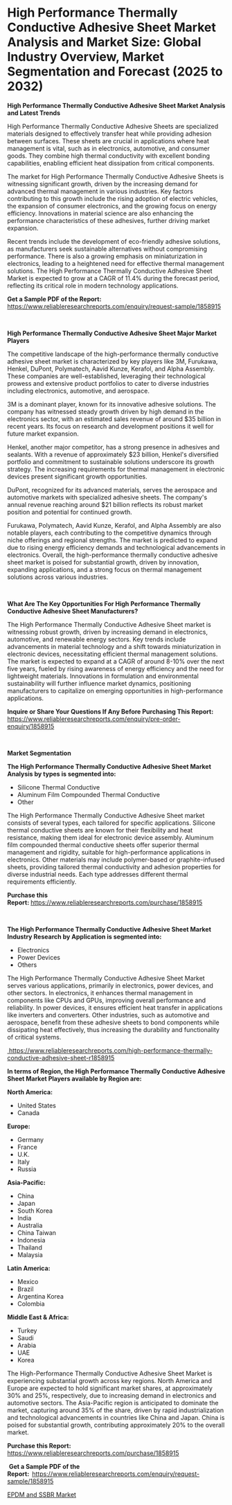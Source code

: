<p><h1>High Performance Thermally Conductive Adhesive Sheet Market Analysis and Market Size: Global Industry Overview, Market Segmentation and Forecast (2025 to 2032)</h1></p><p><strong>High Performance Thermally Conductive Adhesive Sheet Market Analysis and Latest Trends</strong></p>
<p><p>High Performance Thermally Conductive Adhesive Sheets are specialized materials designed to effectively transfer heat while providing adhesion between surfaces. These sheets are crucial in applications where heat management is vital, such as in electronics, automotive, and consumer goods. They combine high thermal conductivity with excellent bonding capabilities, enabling efficient heat dissipation from critical components.</p><p>The market for High Performance Thermally Conductive Adhesive Sheets is witnessing significant growth, driven by the increasing demand for advanced thermal management in various industries. Key factors contributing to this growth include the rising adoption of electric vehicles, the expansion of consumer electronics, and the growing focus on energy efficiency. Innovations in material science are also enhancing the performance characteristics of these adhesives, further driving market expansion.</p><p>Recent trends include the development of eco-friendly adhesive solutions, as manufacturers seek sustainable alternatives without compromising performance. There is also a growing emphasis on miniaturization in electronics, leading to a heightened need for effective thermal management solutions. The High Performance Thermally Conductive Adhesive Sheet Market is expected to grow at a CAGR of 11.4% during the forecast period, reflecting its critical role in modern technology applications.</p></p>
<p><strong>Get a Sample PDF of the Report:&nbsp;</strong> <a href="https://www.reliableresearchreports.com/enquiry/request-sample/1858915?utm_campaign=2204&utm_medium=2&utm_source=Github&utm_content=ia&utm_term=03022025&utm_id=high-performance-thermally-conductive-adhesive-sheet">https://www.reliableresearchreports.com/enquiry/request-sample/1858915</a></p>
<p>&nbsp;</p>
<p><strong>High Performance Thermally Conductive Adhesive Sheet Major Market Players</strong></p>
<p><p>The competitive landscape of the high-performance thermally conductive adhesive sheet market is characterized by key players like 3M, Furukawa, Henkel, DuPont, Polymatech, Aavid Kunze, Kerafol, and Alpha Assembly. These companies are well-established, leveraging their technological prowess and extensive product portfolios to cater to diverse industries including electronics, automotive, and aerospace.</p><p>3M is a dominant player, known for its innovative adhesive solutions. The company has witnessed steady growth driven by high demand in the electronics sector, with an estimated sales revenue of around $35 billion in recent years. Its focus on research and development positions it well for future market expansion.</p><p>Henkel, another major competitor, has a strong presence in adhesives and sealants. With a revenue of approximately $23 billion, Henkel's diversified portfolio and commitment to sustainable solutions underscore its growth strategy. The increasing requirements for thermal management in electronic devices present significant growth opportunities.</p><p>DuPont, recognized for its advanced materials, serves the aerospace and automotive markets with specialized adhesive sheets. The company's annual revenue reaching around $21 billion reflects its robust market position and potential for continued growth.</p><p>Furukawa, Polymatech, Aavid Kunze, Kerafol, and Alpha Assembly are also notable players, each contributing to the competitive dynamics through niche offerings and regional strengths. The market is predicted to expand due to rising energy efficiency demands and technological advancements in electronics. Overall, the high-performance thermally conductive adhesive sheet market is poised for substantial growth, driven by innovation, expanding applications, and a strong focus on thermal management solutions across various industries.</p></p>
<p>&nbsp;</p>
<p><strong>What Are The Key Opportunities For High Performance Thermally Conductive Adhesive Sheet Manufacturers?</strong></p>
<p><p>The High Performance Thermally Conductive Adhesive Sheet market is witnessing robust growth, driven by increasing demand in electronics, automotive, and renewable energy sectors. Key trends include advancements in material technology and a shift towards miniaturization in electronic devices, necessitating efficient thermal management solutions. The market is expected to expand at a CAGR of around 8-10% over the next five years, fueled by rising awareness of energy efficiency and the need for lightweight materials. Innovations in formulation and environmental sustainability will further influence market dynamics, positioning manufacturers to capitalize on emerging opportunities in high-performance applications.</p></p>
<p><strong>Inquire or Share Your Questions If Any Before Purchasing This Report:</strong> <a href="https://www.reliableresearchreports.com/enquiry/pre-order-enquiry/1858915?utm_campaign=2204&utm_medium=2&utm_source=Github&utm_content=ia&utm_term=03022025&utm_id=high-performance-thermally-conductive-adhesive-sheet">https://www.reliableresearchreports.com/enquiry/pre-order-enquiry/1858915</a></p>
<p>&nbsp;</p>
<p><strong>Market Segmentation</strong></p>
<p><strong>The High Performance Thermally Conductive Adhesive Sheet Market Analysis by types is segmented into:</strong></p>
<p><ul><li>Silicone Thermal Conductive</li><li>Aluminum Film Compounded Thermal Conductive</li><li>Other</li></ul></p>
<p><p>The High Performance Thermally Conductive Adhesive Sheet market consists of several types, each tailored for specific applications. Silicone thermal conductive sheets are known for their flexibility and heat resistance, making them ideal for electronic device assembly. Aluminum film compounded thermal conductive sheets offer superior thermal management and rigidity, suitable for high-performance applications in electronics. Other materials may include polymer-based or graphite-infused sheets, providing tailored thermal conductivity and adhesion properties for diverse industrial needs. Each type addresses different thermal requirements efficiently.</p></p>
<p><strong>Purchase this Report:&nbsp;</strong><a href="https://www.reliableresearchreports.com/purchase/1858915?utm_campaign=2204&utm_medium=2&utm_source=Github&utm_content=ia&utm_term=03022025&utm_id=high-performance-thermally-conductive-adhesive-sheet">https://www.reliableresearchreports.com/purchase/1858915</a></p>
<p>&nbsp;</p>
<p><strong>The High Performance Thermally Conductive Adhesive Sheet Market Industry Research by Application is segmented into:</strong></p>
<p><ul><li>Electronics</li><li>Power Devices</li><li>Others</li></ul></p>
<p><p>The High Performance Thermally Conductive Adhesive Sheet Market serves various applications, primarily in electronics, power devices, and other sectors. In electronics, it enhances thermal management in components like CPUs and GPUs, improving overall performance and reliability. In power devices, it ensures efficient heat transfer in applications like inverters and converters. Other industries, such as automotive and aerospace, benefit from these adhesive sheets to bond components while dissipating heat effectively, thus increasing the durability and functionality of critical systems.</p></p>
<p><a href="https://www.reliableresearchreports.com/high-performance-thermally-conductive-adhesive-sheet-r1858915?utm_campaign=2204&utm_medium=2&utm_source=Github&utm_content=ia&utm_term=03022025&utm_id=high-performance-thermally-conductive-adhesive-sheet">&nbsp;https://www.reliableresearchreports.com/high-performance-thermally-conductive-adhesive-sheet-r1858915</a></p>
<p><strong>In terms of Region, the High Performance Thermally Conductive Adhesive Sheet Market Players available by Region are:</strong></p>
<p>
    <p> <strong> North America: </strong>
        <ul>
            <li>United States</li>
            <li>Canada</li>
        </ul>
        </p> 
    <p> <strong> Europe: </strong>
        <ul>
            <li>Germany</li>
            <li>France</li>
            <li>U.K.</li>
            <li>Italy</li>
            <li>Russia</li>
        </ul>
        </p> 
    <p> <strong> Asia-Pacific: </strong>
        <ul>
            <li>China</li>
            <li>Japan</li>
            <li>South Korea</li>
            <li>India</li>
            <li>Australia</li>
            <li>China Taiwan</li>
            <li>Indonesia</li>
            <li>Thailand</li>
            <li>Malaysia</li>
        </ul>
        </p> 
    <p> <strong> Latin America: </strong>
        <ul>
            <li>Mexico</li>
            <li>Brazil</li>
            <li>Argentina Korea</li>
            <li>Colombia</li>
        </ul>
        </p> 
    <p> <strong> Middle East & Africa: </strong>
        <ul>
            <li>Turkey</li>
            <li>Saudi</li>
            <li>Arabia</li>
            <li>UAE</li>
            <li>Korea</li>
        </ul>
    </p>
    </p>
<p><p>The High-Performance Thermally Conductive Adhesive Sheet Market is experiencing substantial growth across key regions. North America and Europe are expected to hold significant market shares, at approximately 30% and 25%, respectively, due to increasing demand in electronics and automotive sectors. The Asia-Pacific region is anticipated to dominate the market, capturing around 35% of the share, driven by rapid industrialization and technological advancements in countries like China and Japan. China is poised for substantial growth, contributing approximately 20% to the overall market.</p></p>
<p><strong>Purchase this Report: </strong><a href="https://www.reliableresearchreports.com/purchase/1858915?utm_campaign=2204&utm_medium=2&utm_source=Github&utm_content=ia&utm_term=03022025&utm_id=high-performance-thermally-conductive-adhesive-sheet">https://www.reliableresearchreports.com/purchase/1858915</a></p>
<p>&nbsp;<strong>Get a Sample PDF of the Report:&nbsp;&nbsp;</strong><a href="https://www.reliableresearchreports.com/enquiry/request-sample/1858915?utm_campaign=2204&utm_medium=2&utm_source=Github&utm_content=ia&utm_term=03022025&utm_id=high-performance-thermally-conductive-adhesive-sheet">https://www.reliableresearchreports.com/enquiry/request-sample/1858915</a></p>
<p><strong></strong></p>
<p><p><a href="https://github.com/tona7vba/Market-Research-Report-List-1/blob/main/epdm-and-ssbr-market.md?utm_campaign=2204&utm_medium=2&utm_source=Github&utm_content=ia&utm_term=03022025&utm_id=high-performance-thermally-conductive-adhesive-sheet">EPDM and SSBR Market</a></p></p>